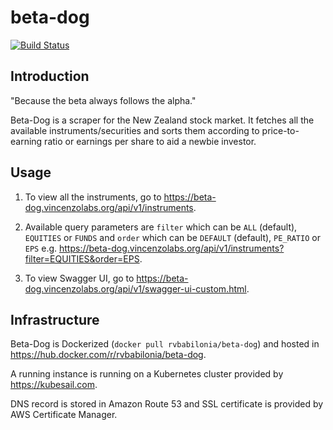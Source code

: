 # beta-dog

[![Build Status](https://travis-ci.org/rvbabilonia/beta-dog.svg)](https://travis-ci.org/rvbabilonia/beta-dog)

## Introduction

"Because the beta always follows the alpha."

Beta-Dog is a scraper for the New Zealand stock market. It fetches all the available instruments/securities and
sorts them according to price-to-earning ratio or earnings per share to aid a newbie investor.

## Usage

1. To view all the instruments, go to https://beta-dog.vincenzolabs.org/api/v1/instruments.

2. Available query parameters are `filter` which can be `ALL` (default), `EQUITIES` or `FUNDS` and `order` which can be
`DEFAULT` (default), `PE_RATIO` or `EPS` e.g. https://beta-dog.vincenzolabs.org/api/v1/instruments?filter=EQUITIES&order=EPS.

3. To view Swagger UI, go to https://beta-dog.vincenzolabs.org/api/v1/swagger-ui-custom.html.

## Infrastructure

Beta-Dog is Dockerized (`docker pull rvbabilonia/beta-dog`) and hosted in https://hub.docker.com/r/rvbabilonia/beta-dog.

A running instance is running on a Kubernetes cluster provided by https://kubesail.com.

DNS record is stored in Amazon Route 53 and SSL certificate is provided by AWS Certificate Manager.  
